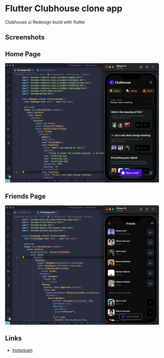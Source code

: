 # Flutter Clubhouse clone app

Clubhouse ui Redesign build with flutter

## Screenshots

## Home Page

![alt text](assets/screenshots/homepage.png)

## Friends Page

![alt text](assets/screenshots/friendpage.png)

## Links

- [Instagram](https://www.instagram.com/the.coders01/)